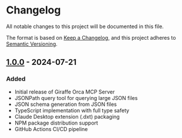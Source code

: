 # Changelog

All notable changes to this project will be documented in this file.

The format is based on [Keep a Changelog](https://keepachangelog.com/en/1.0.0/),
and this project adheres to [Semantic Versioning](https://semver.org/spec/v2.0.0.html).

## [1.0.0] - 2024-07-21

### Added
- Initial release of Giraffe Orca MCP Server
- JSONPath query tool for querying large JSON files
- JSON schema generation from JSON files
- TypeScript implementation with full type safety
- Claude Desktop extension (.dxt) packaging
- NPM package distribution support
- GitHub Actions CI/CD pipeline

[1.0.0]: https://github.com/berrydev-ai/giraffe-orca-mcp/releases/tag/v1.0.0
